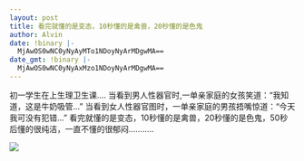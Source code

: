 ```yaml
---
layout: post
title: 看完就懂的是变态，10秒懂的是禽兽，20秒懂的是色鬼
author: Alvin
date: !binary |-
  MjAwOS0wNC0yNyAyMTo1NDoyNyArMDgwMA==
date_gmt: !binary |-
  MjAwOS0wNC0yNyAxMzo1NDoyNyArMDgwMA==
---
```

初一学生在上生理卫生课….
当看到男人性器官时,一单亲家庭的女孩笑道：“我知道，这是牛奶吸管…”
当看到女人性器官图时，一单亲家庭的男孩捂嘴惊道：“今天我可没有犯错…”
看完就懂的是变态，10秒懂的是禽兽，20秒懂的是色鬼，50秒后懂的很纯洁，一直不懂的很郁闷………..

<div class="zemanta-pixie"><img class="zemanta-pixie-img" src="http://img.zemanta.com/pixy.gif?x-id=5779a1e9-60b0-8062-b7ab-b7c761ca0b35" /></div>
